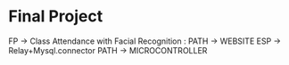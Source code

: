 # Final Project
FP -> Class Attendance with Facial Recognition : PATH -> WEBSITE
ESP -> Relay+Mysql.connector PATH -> MICROCONTROLLER
